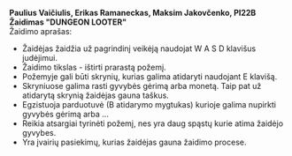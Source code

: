 **Paulius Vaičiulis, Erikas Ramaneckas, Maksim Jakovčenko, PI22B<br/>
Žaidimas "DUNGEON LOOTER"<br/>**
Žaidimo aprašas:
- Žaidėjas žaidžia už pagrindinį veikėją naudojat W A S D klavišus judėjimui.
- Žaidimo tikslas - ištirti prarastą požemį.
- Požemyje gali būti skrynių, kurias galima atidaryti naudojant E klavišą.
- Skryniuose galima rasti gyvybės gėrimą arba monetą. Taip pat už atidarytą skrynią žaidėjas gauna taškus.
- Egzistuoja parduotuvė (B atidarymo mygtukas) kurioje galima nupirkti gyvybės gėrimą arba ...
- Reikia atsargiai tyrinėti požemį, nes yra daug spąstų kurie atima žaidėjo gyvybes.
- Yra įvairių pasiekimų, kurias žaidėjas gauna žaidimo procese.


